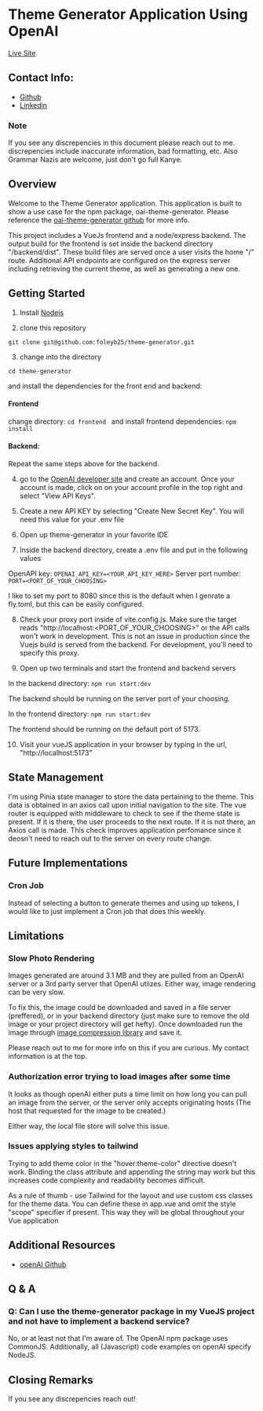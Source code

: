 # Theme Generator Application Using OpenAI

[Live Site](https://theme-generator.fly.dev/)

## Contact Info:

* [Github](https://github.com/foleyb25) 
* [Linkedin](https://www.linkedin.com/in/brian-foley-456624196/)

### Note

If you see any discrepencies in this document please reach out to me. discrepencies include inaccurate information, bad formatting, etc. Also Grammar Nazis are welcome, just don't go full Kanye. 

## Overview

Welcome to the Theme Generator application. This application is built to show a use case for the npm package, oai-theme-generator. Please reference the [oai-theme-generator github](https://github.com/foleyb25/theme-generator-npm) for more info.

This project includes a VueJs frontend and a node/express backend. The output build for the frontend is set inside the backend directory "/backend/dist". These build files are served once a user visits the home "/" route. Additional API endpoints are configured on the express server including retrieving the current theme, as well as generating a new one. 

## Getting Started

1. Install [Nodejs](https://nodejs.org/en/download/)

2. clone this repository

```git clone git@github.com:foleyb25/theme-generator.git```

3. change into the directory 

```cd theme-generator```

and install the dependencies for the front end and backend:

#### Frontend

change directory:
```cd frontend ```
and install frontend dependencies:
```npm install ```

#### Backend:

Repeat the same steps above for the backend.

4. go to the [OpenAI developer site](https://beta.openai.com/overview) and create an account. Once your account is made, click on on your account profile in the top right and select "View API Keys".

5. Create a new API KEY by selecting "Create New Secret Key". You will need this value for your .env file

6. Open up theme-generator in your favorite IDE

7. Inside the backend directory, create a .env file and put in the following values

OpenAPI key:
```OPENAI_API_KEY=<YOUR_API_KEY_HERE>```
Server port number:
```PORT=<PORT_OF_YOUR_CHOOSING>```

I like to set my port to 8080 since this is the default when I genrate a fly.toml, but this can be easily configured.

8. Check your proxy port inside of vite.config.js. Make sure the target reads "http://localhost:<PORT_OF_YOUR_CHOOSING>" or the API calls won't work in development. This is not an issue in production since the Vuejs build is served from the backend. For development, you'll need to specify this proxy.

9. Open up two terminals and start the frontend and backend servers

In the backend directory:
```npm run start:dev```

The backend should be running on the server port of your choosing.

In the frontend directory:
```npm run start:dev```

The frontend should be running on the default port of 5173.

10. Visit your vueJS application in your browser by typing in the url, "http://localhost:5173"

## State Management

I'm using Pinia state manager to store the data pertaining to the theme. This data is obtained in an axios call upon initial navigation to the site. The vue router is equipped with middleware to check to see if the theme state is present. If it is there, the user proceeds to the next route. If it is not there, an Axios call is made. This check improves application perfomance since it deosn't need to reach out to the server on every route change.

## Future Implementations

### Cron Job 

Instead of selecting a button to generate themes and using up tokens, I would like to just implement a Cron job that does this weekly.

## Limitations

### Slow Photo Rendering

Images generated are around 3.1 MB and they are pulled from an OpenAI server or a 3rd party server that OpenAI utiizes. Either way, image rendering can be very slow.

To fix this, the image could be downloaded and saved in a file server (preffered), or in your backend directory (just make sure to remove the old image or your project directory will get hefty). Once downloaded run the image through [image compression library](https://www.npmjs.com/package/imagemin) and save it.

Please reach out to me for more info on this if you are curious. My contact information is at the top.

### Authorization error trying to load images after some time

It looks as though openAI either puts a time limit on how long you can pull an image from the server, or the server only accepts originating hosts (The host that requested for the image to be created.)

Either way, the local file store will solve this issue.

### Issues applying styles to tailwind

Trying to add theme color in the "hover:theme-color" directive doesn't work. Binding the class attribute and appending the string may work but this increases code complexity and readability becomes difficult.

As a rule of thumb - use Tailwind for the layout and use custom css classes for the theme data. You can define these in app.vue and omit the style "scope" specifier if present. This way they will be global throughout your Vue application

## Additional Resources

* [openAI Github](https://github.com/openai/openai-node)

## Q & A

### Q: Can I use the theme-generator package in my VueJS project and not have to implement a backend service?

No, or at least not that I'm aware of. The OpenAI npm package uses CommonJS. Additionally, all (Javascript) code examples on openAI specify NodeJS.

## Closing Remarks

If you see any discrepencies reach out!
